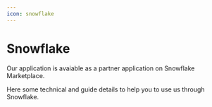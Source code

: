 ```yaml
---
icon: snowflake
---
```


# Snowflake

Our application is avaiable as a partner application on Snowflake Marketplace.

Here some technical and guide details to help you to use us through Snowflake.
